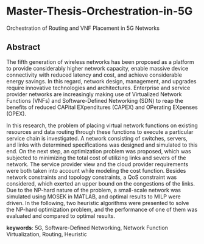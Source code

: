 # Master-Thesis-Orchestration-in-5G

Orchestration of Routing and VNF Placement in 5G Networks


## Abstract

The fifth generation of wireless networks has been proposed as a platform to provide considerably higher network capacity, enable massive device connectivity with reduced latency and cost, and achieve considerable energy savings. In this regard, network design, management, and upgrades require innovative technologies and architectures. Enterprise and service provider networks are increasingly making use of Virtualized Network Functions (VNFs) and Software-Defined Networking (SDN) to reap the benefits of reduced CAPital EXpenditures (CAPEX) and OPerating EXpenses (OPEX).

In this research, the problem of placing virtual network functions on existing resources and data routing through these functions to execute a particular service chain is investigated. A network consisting of switches, servers, and links with determined specifications was designed and simulated to this end. On the next step, an optimization problem was proposed, which was subjected to minimizing the total cost of utilizing links and severs of the network. The service provider view and the cloud provider requirements were both taken into account while modeling the cost function. Besides network constraints and topology constraints, a QoS constraint was considered, which exerted an upper bound on the congestions of the links. Due to the NP-hard nature of the problem, a small-scale network was simulated using MOSEK in MATLAB, and optimal results to MILP were driven. In the following, two heuristic algorithms were presented to solve the NP-hard optimization problem, and the performance of one of them was evaluated and compared to optimal results.

**keywords**: 5G, Software-Defined Networking, Network Function Virtualization, Routing, Heuristic
